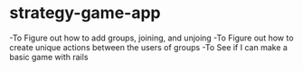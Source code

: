 # strategy-game-app
-To Figure out how to add groups, joining, and unjoing 
-To Figure out how to create unique actions between the users of groups
-To See if I can make a basic game with rails
